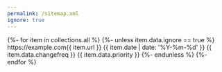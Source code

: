 ```yaml
---
permalink: /sitemap.xml
ignore: true
---
```

<?xml version="1.0" encoding="UTF-8"?>
<urlset xmlns="http://www.sitemaps.org/schemas/sitemap/0.9">
{%- for item in collections.all %}
{%- unless item.data.ignore == true %}
  <url>
    <loc>https://example.com{{ item.url }}</loc>
    <lastmod>{{ item.date | date: '%Y-%m-%d' }}</lastmod>
    <changefreq>{{ item.data.changefreq }}</changefreq>
    <priority>{{ item.data.priority }}</priority>
  </url>
{%- endunless %}
{%- endfor %}
</urlset>